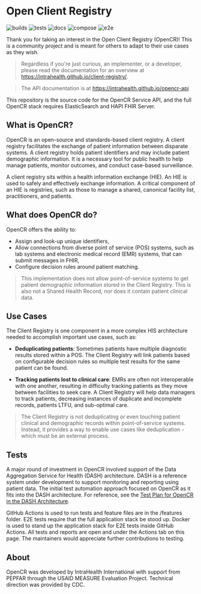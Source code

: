 # Open Client Registry 

![builds](https://github.com/intrahealth/client-registry/workflows/build/badge.svg) ![tests](https://github.com/intrahealth/client-registry/workflows/test/badge.svg) ![docs](https://github.com/intrahealth/client-registry/workflows/docs/badge.svg) ![compose](https://github.com/intrahealth/client-registry/workflows/compose/badge.svg) ![e2e](https://github.com/intrahealth/client-registry/workflows/e2e/badge.svg)

Thank you for taking an interest in the Open Client Registry (OpenCR)! This is a community project and is meant for others to adapt to their use cases as they wish.

> Regardless if you're just curious, an implementer, or a developer, please read the documentation for an overview at https://intrahealth.github.io/client-registry/.

> The API documentation is at https://intrahealth.github.io/opencr-api

This repository is the source code for the OpenCR Service API, and the full OpenCR stack requires ElasticSearch and HAPI FHIR Server.

## What is OpenCR?

OpenCR is an open-source and standards-based client registry. A client registry facilitates the exchange of patient information between disparate systems. A client registry holds patient identifiers and may include patient demographic information. It is a necessary tool for public health to help manage patients, monitor outcomes, and conduct case-based surveillance.

A client registry sits within a health information exchange (HIE). An HIE is used to safely and effectively exchange information. A critical component of an HIE is registries, such as those to manage a shared, canonical facility list, practitioners, and patients. 

## What does OpenCR do?

OpenCR offers the ability to:

* Assign and look-up unique identifiers,
* Allow connections from diverse point of service (POS) systems, such as lab systems and electronic medical record (EMR) systems, that can submit messages in FHIR,
* Configure decision rules around patient matching.

> This implementation does not allow point-of-service systems to get patient demographic information stored in the Client Registry. This is also not a Shared Health Record, nor does it contain patient clinical data.

## Use Cases

The Client Registry is one component in a more complex HIS architecture needed to accomplish important use cases, such as:

* **Deduplicating patients**: Sometimes patients have multiple diagnostic results stored within a POS. The Client Registry will link patients based on configurable decision rules so multiple test results for the same patient can be found. 

* **Tracking patients lost to clinical care**: EMRs are often not interoperable with one another, resulting in difficulty tracking patients as they move between facilities to seek care. A Client Registry will help data managers to track patients, decreasing instances of duplicate and incomplete records, patients LTFU, and sub-optimal care. 

> The Client Registry is not deduplicating or even touching patient clinical and demographic records within point-of-service systems. Instead, it provides a way to enable use cases like deduplication - which must be an external process. 

## Tests

A major round of investment in OpenCR involved support of the Data Aggregation Service for Health (DASH) architecture. DASH is a reference system under development to support monitoring and reporting using patient data. The initial test automation approach focused on OpenCR as it fits into the DASH architecture. For reference, see the [Test Plan for OpenCR in the DASH Architecture](https://docs.google.com/document/d/1nyTKGSYGMvKz-FjEFt6gD9fxNwIuN0iEN83A8XQnK2o). 

GitHub Actions is used to run tests and feature files are in the /features folder. E2E tests require that the full application stack be stood up. Docker is used to stand up the application stack for E2E tests inside GitHub Actions. All tests and reports are open and under the Actions tab on this page. The maintainers would appreciate further contributions to testing.

## About

OpenCR was developed by IntraHealth International with support from PEPFAR through the USAID MEASURE Evaluation Project. Technical direction was provided by CDC. 

